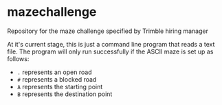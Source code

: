 # mazechallenge
Repository for the maze challenge specified by Trimble hiring manager

At it's current stage, this is just a command line program that reads a text file. 
The program will only run successfully if the ASCII maze is set up as follows:
* `.` represents an open road
* `#` represents a blocked road
* `A` represents the starting point
* `B` represents the destination point
